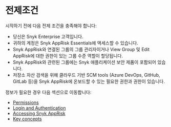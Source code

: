 # 전제조건

시작하기 전에 다음 전제 조건을 충족해야 합니다:

* 당신은 Snyk Enterprise 고객입니다.
* 귀하의 계정은 Snyk AppRisk Essentials에 액세스할 수 있습니다.
* Snyk AppRisk와 연결된 그룹의 그룹 관리자이거나 View Group 및 Edit AppRisk에 대한 권한이 있는 그룹 수준 역할이 할당됩니다.
* Snyk AppRisk와 관련된 그룹에는 Snyk 애플리케이션 보안 제품이 포함되어 있습니다.
* 저장소 자산 검색을 위해 클라우드 기반 SCM tools (Azure DevOps, GitHub, GitLab 등)을 Snyk AppRisk에 온보드할 수 있는 필요한 권한과 권한이 있습니다.

정보가 필요한 경우 다음 섹션으로 이동합니다:

* [Permissions](../getting-started-with-snyk-apprisk.md#permissions)
* [Login and Authentication](../getting-started-with-snyk-apprisk.md#login-and-authentication)
* [Accessing Snyk AppRisk](../getting-started-with-snyk-apprisk.md#accessing-snyk-apprisk)
* [Key concepts](../getting-started-with-snyk-apprisk.md#key-concepts)
